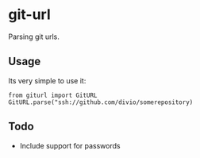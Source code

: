 # git-url

Parsing git urls.

## Usage

Its very simple to use it:

```
from giturl import GitURL
GitURL.parse("ssh://github.com/divio/somerepository)
```



## Todo

* Include support for passwords
